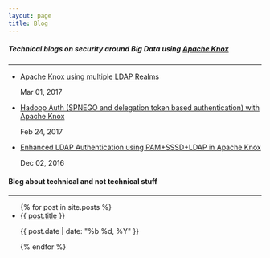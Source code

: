 ```yaml
---
layout: page
title: Blog
---
```


<p>
	<h5> Technical blogs on security around Big Data using <a href="http://knox.apache.org/">Apache Knox</a> </h5>
</p>
<hr/>
<ul>
    <li>
      <a href="https://cwiki.apache.org/confluence/display/KNOX/2017/03/01/Apache+Knox+using+multiple+LDAP+Realms">Apache Knox using multiple LDAP Realms</a>
	  <p class="date">Mar 01, 2017</p>
    </li>
    <li>
      <a href="https://cwiki.apache.org/confluence/display/KNOX/2017/02/24/Hadoop+Auth+%28SPNEGO+and+delegation+token+based+authentication%29+with+Apache+Knox">Hadoop Auth (SPNEGO and delegation token based authentication) with Apache Knox</a>
	  <p class="date">Feb 24, 2017</p>
    </li>
    <li>
      <a href="https://cwiki.apache.org/confluence/pages/viewpage.action?pageId=66854729">Enhanced LDAP Authentication using PAM+SSSD+LDAP in Apache Knox</a>
	  <p class="date">Dec 02, 2016</p>
    </li>
</ul>

<p>
	<h4>Blog about technical and not technical stuff</h4>
</p>
<hr/>
<ul>
  {% for post in site.posts %}
    <li>
      <a href="{{ post.url }}">{{ post.title }}</a>
	  <p class="date">{{ post.date | date: "%b %d, %Y" }}</p>
    </li>
  {% endfor %}
</ul>